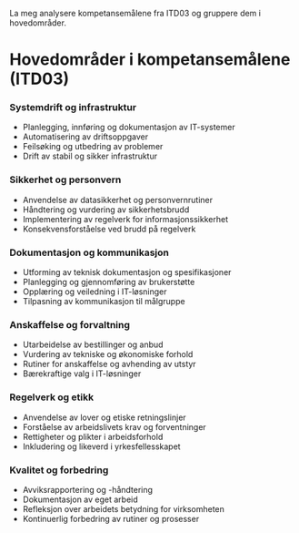 La meg analysere kompetansemålene fra ITD03 og gruppere dem i hovedområder.

# Hovedområder i kompetansemålene (ITD03)

### Systemdrift og infrastruktur
- Planlegging, innføring og dokumentasjon av IT-systemer
- Automatisering av driftsoppgaver
- Feilsøking og utbedring av problemer
- Drift av stabil og sikker infrastruktur

### Sikkerhet og personvern
- Anvendelse av datasikkerhet og personvernrutiner
- Håndtering og vurdering av sikkerhetsbrudd
- Implementering av regelverk for informasjonssikkerhet
- Konsekvensforståelse ved brudd på regelverk

### Dokumentasjon og kommunikasjon
- Utforming av teknisk dokumentasjon og spesifikasjoner
- Planlegging og gjennomføring av brukerstøtte
- Opplæring og veiledning i IT-løsninger
- Tilpasning av kommunikasjon til målgruppe

### Anskaffelse og forvaltning
- Utarbeidelse av bestillinger og anbud
- Vurdering av tekniske og økonomiske forhold
- Rutiner for anskaffelse og avhending av utstyr
- Bærekraftige valg i IT-løsninger

### Regelverk og etikk
- Anvendelse av lover og etiske retningslinjer
- Forståelse av arbeidslivets krav og forventninger
- Rettigheter og plikter i arbeidsforhold
- Inkludering og likeverd i yrkesfellesskapet

### Kvalitet og forbedring
- Avviksrapportering og -håndtering
- Dokumentasjon av eget arbeid
- Refleksjon over arbeidets betydning for virksomheten
- Kontinuerlig forbedring av rutiner og prosesser